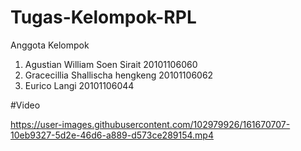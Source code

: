 # Tugas-Kelompok-RPL

Anggota Kelompok
1. Agustian William Soen Sirait 20101106060
2. Gracecillia Shallischa hengkeng 20101106062
3. Eurico Langi 20101106044

#Video




https://user-images.githubusercontent.com/102979926/161670707-10eb9327-5d2e-46d6-a889-d573ce289154.mp4

